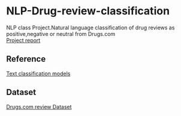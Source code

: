 # NLP-Drug-review-classification
NLP class Project.Natural language classification of drug reviews as positive,negative or neutral from Drugs.com\
  [Project report](https://docs.google.com/document/d/1trZlXPXpI1Fyn9C4DsoDmnYdx9cU9pGy4Va8TZW3c-8/edit?usp=sharing)
## Reference
  [Text classification models](https://github.com/brightmart/text_classification)
## Dataset
  [Drugs.com review Dataset](https://archive.ics.uci.edu/ml/datasets/Drug+Review+Dataset+%28Drugs.com%29)
